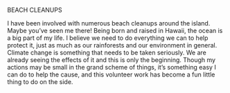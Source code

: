 ﻿BEACH CLEANUPS

I have been involved with numerous beach cleanups around the island.  Maybe you’ve seen me there!  Being born and raised in Hawaii, the ocean is a big part of my life.  I believe we need to do everything we can to help protect it, just as much as our rainforests and our environment in general.  Climate change is something that needs to be taken seriously.  We are already seeing the effects of it and this is only the beginning.  Though my actions may be small in the grand scheme of things, it’s something easy I can do to help the cause, and this volunteer work has become a fun little thing to do on the side.
